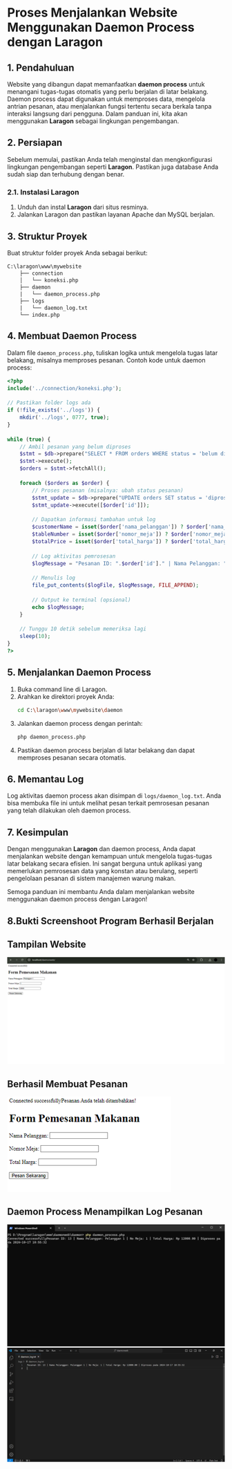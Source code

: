 
# Proses Menjalankan Website Menggunakan Daemon Process dengan Laragon

## 1. Pendahuluan
Website yang dibangun dapat memanfaatkan **daemon process** untuk menangani tugas-tugas otomatis yang perlu berjalan di latar belakang. Daemon process dapat digunakan untuk memproses data, mengelola antrian pesanan, atau menjalankan fungsi tertentu secara berkala tanpa interaksi langsung dari pengguna. Dalam panduan ini, kita akan menggunakan **Laragon** sebagai lingkungan pengembangan.

## 2. Persiapan
Sebelum memulai, pastikan Anda telah menginstal dan mengkonfigurasi lingkungan pengembangan seperti **Laragon**. Pastikan juga database Anda sudah siap dan terhubung dengan benar.

### 2.1. Instalasi Laragon
1. Unduh dan instal **Laragon** dari situs resminya.
2. Jalankan Laragon dan pastikan layanan Apache dan MySQL berjalan.

## 3. Struktur Proyek
Buat struktur folder proyek Anda sebagai berikut:
```
C:\laragon\www\mywebsite    
    ├── connection   
    │   └── koneksi.php
    ├── daemon
    |   └── daemon_process.php
    ├── logs 
    |   └── daemon_log.txt
    └── index.php
```

## 4. Membuat Daemon Process
Dalam file `daemon_process.php`, tuliskan logika untuk mengelola tugas latar belakang, misalnya memproses pesanan. Contoh kode untuk daemon process:
```php
<?php
include('../connection/koneksi.php');

// Pastikan folder logs ada
if (!file_exists('../logs')) {
    mkdir('../logs', 0777, true);
}

while (true) {
    // Ambil pesanan yang belum diproses
    $stmt = $db->prepare("SELECT * FROM orders WHERE status = 'belum diproses'");
    $stmt->execute();
    $orders = $stmt->fetchAll();

    foreach ($orders as $order) {
        // Proses pesanan (misalnya: ubah status pesanan)
        $stmt_update = $db->prepare("UPDATE orders SET status = 'diproses' WHERE id = ?");
        $stmt_update->execute([$order['id']]);

        // Dapatkan informasi tambahan untuk log
        $customerName = isset($order['nama_pelanggan']) ? $order['nama_pelanggan'] : 'Tidak Diketahui'; // Kolom yang benar
        $tableNumber = isset($order['nomor_meja']) ? $order['nomor_meja'] : 'Tidak Diketahui'; // Kolom yang benar
        $totalPrice = isset($order['total_harga']) ? $order['total_harga'] : 0; // Kolom yang benar

        // Log aktivitas pemrosesan
        $logMessage = "Pesanan ID: ".$order['id']." | Nama Pelanggan: ".$customerName." | No Meja: ".$tableNumber." | Total Harga: Rp ".$totalPrice." | Diproses pada ".date('Y-m-d H:i:s')."\n";
        
        // Menulis log
        file_put_contents($logFile, $logMessage, FILE_APPEND);
        
        // Output ke terminal (opsional)
        echo $logMessage;
    }

    // Tunggu 10 detik sebelum memeriksa lagi
    sleep(10);
}
?>

```

## 5. Menjalankan Daemon Process
1. Buka command line di Laragon.
2. Arahkan ke direktori proyek Anda:
   ```bash
   cd C:\laragon\www\mywebsite\daemon
   ```
3. Jalankan daemon process dengan perintah:
   ```bash
   php daemon_process.php
   ```
4. Pastikan daemon process berjalan di latar belakang dan dapat memproses pesanan secara otomatis.

## 6. Memantau Log
Log aktivitas daemon process akan disimpan di `logs/daemon_log.txt`. Anda bisa membuka file ini untuk melihat pesan terkait pemrosesan pesanan yang telah dilakukan oleh daemon process.

## 7. Kesimpulan
Dengan menggunakan **Laragon** dan daemon process, Anda dapat menjalankan website dengan kemampuan untuk mengelola tugas-tugas latar belakang secara efisien. Ini sangat berguna untuk aplikasi yang memerlukan pemrosesan data yang konstan atau berulang, seperti pengelolaan pesanan di sistem manajemen warung makan.

Semoga panduan ini membantu Anda dalam menjalankan website menggunakan daemon process dengan Laragon!

## 8.Bukti Screenshoot Program Berhasil Berjalan

## Tampilan Website
![Bukti Screenshoot](screenshoot/arilandrian_gambar1.png)

## Berhasil Membuat Pesanan
![Bukti Screenshoot](screenshoot/arilandrian_gambar2.png)

## Daemon Process Menampilkan Log Pesanan
![Bukti Screenshoot](screenshoot/arilandrian_gambar3.png)
![Bukti Screenshoot](screenshoot/arilandrian_gambar4.png)